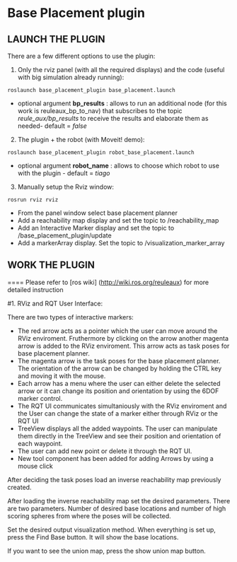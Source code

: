 # Base Placement plugin

## LAUNCH THE PLUGIN
There are a few different options to use the plugin:
1. Only the rviz panel (with all the required displays) and the code (useful with big simulation already running):
  ```
  roslaunch base_placement_plugin base_placement.launch
  ```
  - optional argument **bp_results** : allows to run an additional node (for this work is reuleaux_bp_to_nav) that subscribes to the topic *reule_aux/bp_results* to receive the results and elaborate them as needed- default = *false* 

2. The plugin + the robot (with Moveit! demo):
  ```
  roslaunch base_placement_plugin robot_base_placement.launch
  ```
  - optional argument **robot_name** : allows to choose which robot to use with the plugin - default = *tiago*

3. Manually setup the Rviz window:
  ```
  rosrun rviz rviz
  ```
  - From the panel window select base placement planner
  - Add a reachability map display and set the topic to /reachability_map
  - Add an Interactive Marker display and set the topic to /base_placement_plugin/update
  - Add a markerArray display. Set the topic to /visualization_marker_array


## WORK THE PLUGIN
==== Please refer to [ros wiki] (http://wiki.ros.org/reuleaux) for more detailed instruction

#1. RViz and RQT User Interface:

There are two types of interactive markers:
  - The red arrow acts as a pointer which the user can move around the RViz enviroment. Fruthermore by clicking on the arrow another magenta arrow is added to the RViz enviroment. This arrow acts as task poses for base placement planner.
  - The magenta arrow is the task poses for the base placement planner. The orientation of the arrow can be changed by holding the CTRL key and moving it with the mouse.
  - Each arrow has a menu where the user can either delete the selected arrow or it can change its position and orientation by using the 6DOF marker control.
  - The RQT UI communicates simultaniously with the RViz enviroment and the User can change the state of a marker either through RViz or the RQT UI 
  - TreeView displays all the added waypoints. The user can manipulate them directly in the TreeView and see their position and orientation of each waypoint.
  - The user can add new point or delete it through the RQT UI.
  - New tool component has been added for adding Arrows by using a mouse click

After deciding the task poses load an inverse reachability map previously created. 

After loading the inverse reachability map set the desired parameters. There are two parameters. Number of desired base locations and number of high scoring spheres from where the poses will be collected.

Set the desired output visualization method.
When everything is set up, press the Find Base button. It will show the base locations.

If you want to see the union map, press the show union map button.

